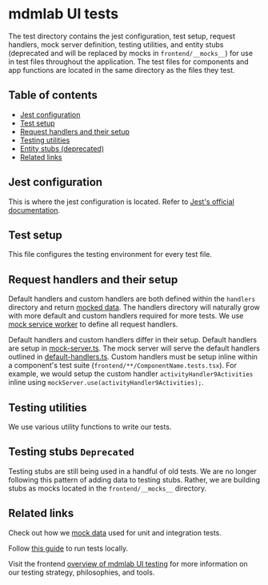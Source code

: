 # mdmlab UI tests

The test directory contains the jest configuration, test setup, request handlers, mock server definition,  testing utilities, and entity stubs (deprecated and will be replaced by mocks in `frontend/__mocks__`) for use in test files throughout the application. The test files for components and app functions are located in the same directory as the files they test.

<!-- 
TODO

The default export from the test directory includes mock server with default handlers, custom handlers, testing stubs, and testing utilities like custom renderers. -->

## Table of contents
- [Jest configuration](#jest-configuration)
- [Test setup](#test-setup)
- [Request handlers and their setup](#request-handlers-and-their-setup)
- [Testing utilities](#testing-utilities)
- [Entity stubs (deprecated)](#entity-stubs-deprecated)
- [Related links](#related-links)

## Jest configuration

This is where the jest configuration is located. Refer to [Jest's official documentation](https://jestjs.io/docs/configuration).
## Test setup

This file configures the testing environment for every test file.

## Request handlers and their setup

Default handlers and custom handlers are both defined within the `handlers` directory and return [mocked data](../__mocks__/README.md). The handlers directory will naturally grow with more default and custom handlers required for more tests. We use [mock service worker](https://mswjs.io/docs/api/rest) to define all request handlers.

Default handlers and custom handlers differ in their setup. Default handlers are setup in [mock-server.ts](./mock-server.ts). The mock server will serve the default handlers outlined in [default-handlers.ts](./default-handlers.ts). Custom handlers must be setup inline within a component's test suite (`frontend/**/ComponentName.tests.tsx`). For example, we would setup the custom handler `activityHandler9Activities` inline using `mockServer.use(activityHandler9Activities);`.

## Testing utilities

We use various utility functions to write our tests.

## Testing stubs `Deprecated`

Testing stubs are still being used in a handful of old tests. We are no longer following this pattern of adding data to testing stubs. Rather, we are building stubs as mocks located in the `frontend/__mocks__` directory.

## Related links

Check out how we [mock data](../__mocks__/README.md) used for unit and integration tests.

Follow [this guide](../../docs/Contributing/Testing-and-local-development.md) to run tests locally.

Visit the frontend [overview of mdmlab UI testing](../docs/Contributing/mdmlab-UI-Testing.md) for more information on our testing strategy, philosophies, and tools.